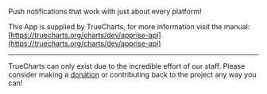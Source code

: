 Push notifications that work with just about every platform!

This App is supplied by TrueCharts, for more information visit the manual: [https://truecharts.org/charts/dev/apprise-api](https://truecharts.org/charts/dev/apprise-api)

---

TrueCharts can only exist due to the incredible effort of our staff.
Please consider making a [donation](https://truecharts.org/sponsor) or contributing back to the project any way you can!
